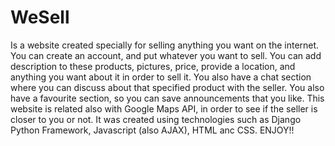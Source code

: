 # WeSell 
Is a website created specially for selling anything you want on the internet. You can create an account, and put whatever you want to sell.
You can add description to these products, pictures, price, provide a location, and anything you want about it in order to sell it.
You also have a chat section where you can discuss about that specified product with the seller. 
You also have a favourite section, so you can save announcements that you like. 
This website is related also with Google Maps API, in order to see if the seller is closer to you or not. 
It was created using technologies such as Django Python Framework, Javascript (also AJAX), HTML anc CSS.
ENJOY!!
